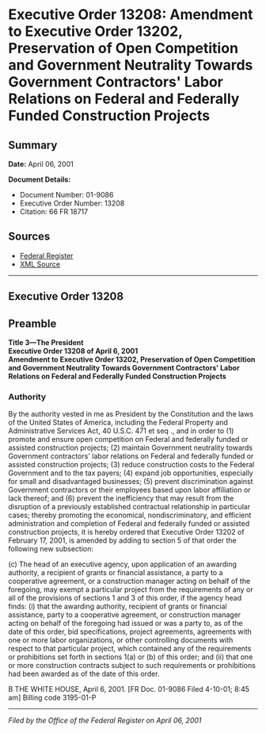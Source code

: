 # Executive Order 13208: Amendment to Executive Order 13202, Preservation of Open Competition and Government Neutrality Towards Government Contractors' Labor Relations on Federal and Federally Funded Construction Projects

## Summary

**Date:** April 06, 2001

**Document Details:**
- Document Number: 01-9086
- Executive Order Number: 13208
- Citation: 66 FR 18717

## Sources
- [Federal Register](https://www.federalregister.gov/documents/2001/04/11/01-9086/amendment-to-executive-order-13202-preservation-of-open-competition-and-government-neutrality)
- [XML Source](https://www.federalregister.gov/documents/full_text/xml/2001/04/11/01-9086.xml)

---

## Executive Order 13208

## Preamble

**Title 3—The President**  
**Executive Order 13208 of April 6, 2001**  
**Amendment to Executive Order 13202, Preservation of Open Competition and Government Neutrality Towards Government Contractors' Labor Relations on Federal and Federally Funded Construction Projects**

### Authority

By the authority vested in me as President by the Constitution and the laws of the United States of America, including the Federal Property and Administrative Services Act, 40 U.S.C. 471 
et seq
., and in order to (1) promote and ensure open competition on Federal and federally funded or assisted construction projects; (2) maintain Government neutrality towards Government contractors' labor relations on Federal and federally funded or assisted construction projects; (3) reduce construction costs to the Federal Government and to the tax payers; (4) expand job opportunities, especially for small and disadvantaged businesses; (5) prevent discrimination against Government contractors or their employees based upon labor affiliation or lack thereof; and (6) prevent the inefficiency that may result from the disruption of a previously established contractual relationship in particular cases; thereby promoting the economical, nondiscriminatory, and efficient administration and completion of Federal and federally funded or assisted construction projects, it is hereby ordered that Executive Order 13202 of February 17, 2001, is amended by adding to section 5 of that order the following new subsection:

(c) The head of an executive agency, upon application of an awarding authority, a recipient of grants or financial assistance, a party to a cooperative agreement, or a construction manager acting on behalf of the foregoing, may exempt a particular project from the requirements of any or all of the provisions of sections 1 and 3 of this order, if the agency head finds: (i) that the awarding authority, recipient of grants or financial assistance, party to a cooperative agreement, or construction manager acting on behalf of the foregoing had issued or was a party to, as of the date of this order, bid specifications, project agreements, agreements with one or more labor organizations, or other controlling documents with respect to that particular project, which contained any of the requirements or prohibitions set forth in sections 1(a) or (b) of this order; and (ii) that one or more construction contracts subject to such requirements or prohibitions had been awarded as of the date of this order.

B
THE WHITE HOUSE,
April 6, 2001.
[FR Doc. 01-9086
Filed 4-10-01; 8:45 am]
Billing code 3195-01-P

---

*Filed by the Office of the Federal Register on April 06, 2001*
